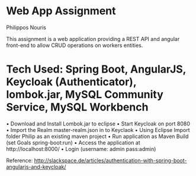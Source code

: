 # Web App Assignment


Philippos Nouris

This assignment is a web application providing a REST API and angular front-end to allow CRUD operations on workers entities.

# Tech Used: Spring Boot, AngularJS, Keycloak (Authenticator), lombok.jar, MySQL Community Service, MySQL Workbench

•	Download and Install Lombok.jar to eclipse
•	Start Keycloak on port 8080
•	Import the Realm master-realm.json in to Keyclaok
•	Using Eclipse Import folder Philip as an existing maven project
•	Run application as Maven Build (set Goals spring-boot:run)
•	Access the application at http://localhost:8000/
•	Login (username: admin pass:admin)





Reference:
http://slackspace.de/articles/authentication-with-spring-boot-angularjs-and-keycloak/

